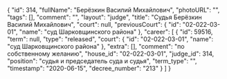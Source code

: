 {
    "id": 314,
    "fullName": "Берёзкин Василий Михайлович",
    "photoURL": "",
    "tags": [],
    "comment": "",
    "layout": "judge",
    "title": "Судья Берёзкин Василий Михайлович",
    "court": null,
    "previousCourt": {
        "id": "02-022-03-01",
        "name": "суд Шарковщинского района"
    },
    "career": [
        {
            "id": 59516,
            "term": null,
            "type": "released",
            "court": {
                "id": "02-022-03-01",
                "name": "суд Шарковщинского района"
            },
            "extra": [],
            "comment": "по собственному желанию",
            "house_id": "02-022-03-01",
            "judge_id": 314,
            "position": "судья и председатель суда и судья",
            "term_type": "",
            "timestamp": "2020-06-15",
            "decree_number": "213"
        }
    ]
}